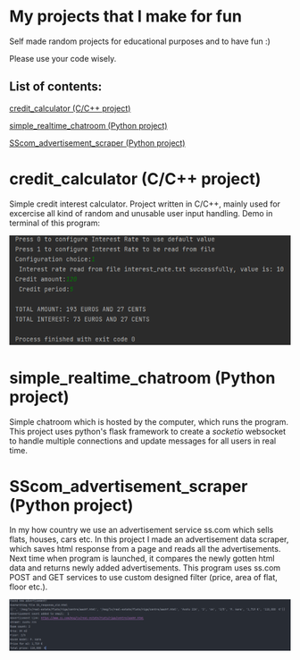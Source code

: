 # My projects that I make for fun

Self made random projects for educational purposes and to have fun :)

Please use your code wisely.

## List of contents:

[credit_calculator (C/C++ project)](#credit_calculator)

[simple_realtime_chatroom (Python project)](#simple_realtime_chatroom)

[SScom_advertisement_scraper (Python project)](#SScom_advertisement_scraper)


# credit_calculator (C/C++ project) <a name="credit_calculator"></a>
Simple credit interest calculator. Project written in C/C++, mainly used for excercise all kind of random and unusable user input handling.
Demo in terminal of this program:

<img title="a title" alt="Alt text" src="PNG/credit_calculator.png">


# simple_realtime_chatroom (Python project) <a name="simple_realtime_chatroom"></a>
Simple chatroom which is hosted by the computer, which runs the program. This project uses python's flask framework to create a _socketio_ websocket to handle multiple connections and update messages for all users in real time.


# SScom_advertisement_scraper (Python project) <a name="SScom_advertisement_scraper"></a>
In my how country we use an advertisement service ss.com which sells flats, houses, cars etc. In this project I made an advertisement data scraper, which saves html response from a page and reads all the advertisements. Next time when program is launched, it compares the newly gotten html data and returns newly added advertisements. This program uses ss.com POST and GET services to use custom designed filter (price, area of flat, floor etc.).

<img title="a title" alt="Alt text" src="PNG/new_adv.png">
